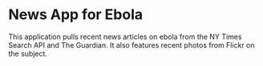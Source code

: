 News App for Ebola
=========
This application pulls recent news articles on ebola from the NY Times Search API and The Guardian. It also features recent photos from Flickr on the subject.
